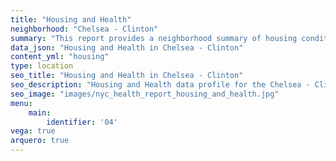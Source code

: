```yaml
---
title: "Housing and Health"
neighborhood: "Chelsea - Clinton"
summary: "This report provides a neighborhood summary of housing conditions and related health outcomes. It also describes population characteristics that can increase vulnerability to housing hazards."
data_json: "Housing and Health in Chelsea - Clinton"
content_yml: "housing"
type: location
seo_title: "Housing and Health in Chelsea - Clinton"
seo_description: "Housing and Health data profile for the Chelsea - Clinton neighborhood of NYC."
seo_image: "images/nyc_health_report_housing_and_health.jpg"
menu:
    main:
        identifier: '04'
vega: true
arquero: true
---
```

